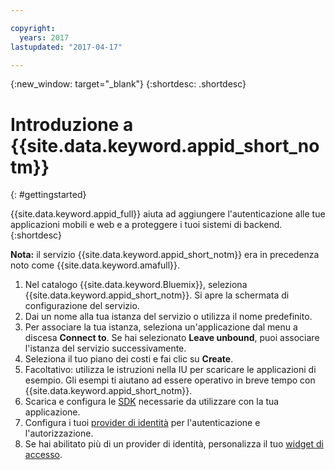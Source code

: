 ```yaml
---

copyright:
  years: 2017
lastupdated: "2017-04-17"

---
```


{:new_window: target="_blank"}
{:shortdesc: .shortdesc}

# Introduzione a {{site.data.keyword.appid_short_notm}}
{: #gettingstarted}

{{site.data.keyword.appid_full}} aiuta ad aggiungere l'autenticazione alle tue applicazioni mobili e web e a proteggere i tuoi sistemi di backend.
{:shortdesc}

**Nota:** il servizio {{site.data.keyword.appid_short_notm}} era in precedenza noto come {{site.data.keyword.amafull}}.


1. Nel catalogo {{site.data.keyword.Bluemix}}, seleziona {{site.data.keyword.appid_short_notm}}. Si apre la schermata di configurazione del servizio.
2. Dai un nome alla tua istanza del servizio o utilizza il nome predefinito.
3. Per associare la tua istanza, seleziona un'applicazione dal menu a discesa **Connect to**. Se hai selezionato **Leave unbound**, puoi associare l'istanza del servizio successivamente.
4. Seleziona il tuo piano dei costi e fai clic su **Create**.
5. Facoltativo: utilizza le istruzioni nella IU per scaricare le applicazioni di esempio. Gli esempi ti aiutano ad essere operativo in breve tempo con {{site.data.keyword.appid_short_notm}}.
6. Scarica e configura le [SDK](/docs/services/appid/relatedlinks.html) necessarie da utilizzare con la tua applicazione.
7. Configura i tuoi [provider di identità](/docs/services/appid/identity-providers.html) per l'autenticazione e l'autorizzazione.
8. Se hai abilitato più di un provider di identità, personalizza il tuo [widget di accesso](/docs/services/appid/login-widget.html).

